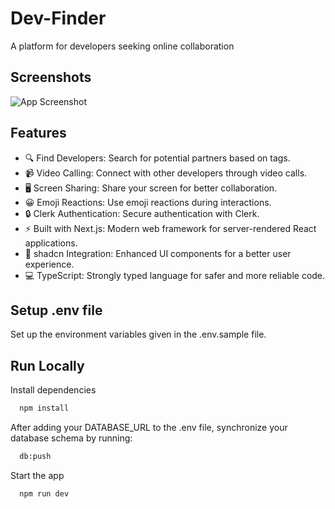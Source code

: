 
# Dev-Finder

A platform for developers seeking online collaboration


## Screenshots

![App Screenshot](https://i.ibb.co/sF9x6Rz/dev-finder-project.png)


## Features

- 🔍 Find Developers: Search for potential partners based on tags.
- 📹 Video Calling: Connect with other developers through video calls.
- 🖥️ Screen Sharing: Share your screen for better collaboration.
- 😀 Emoji Reactions: Use emoji reactions during interactions.
- 🔒 Clerk Authentication: Secure authentication with Clerk.
- ⚡ Built with Next.js: Modern web framework for server-rendered React applications.
- 🎨 shadcn Integration: Enhanced UI components for a better user experience.
- 💻 TypeScript: Strongly typed language for safer and more reliable code.



## Setup .env file

Set up the environment variables given in the .env.sample file.


## Run Locally

Install dependencies

```bash
  npm install
```

After adding your DATABASE_URL to the .env file, synchronize your database schema by running:

```bash
  db:push
```

Start the app

```bash
  npm run dev
```


